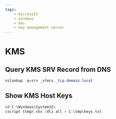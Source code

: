 ```yaml
---
tags:
    - microsoft
    - windows
    - kms
    - key management server
---
```


# KMS
## Query KMS SRV Record from DNS
```powershell
nslookup -q=srv _vlmcs._tcp.domain.local
```

## Show KMS Host Keys
```powershell
cd C:\Windows\System32\
cscript slmgr.vbs /dli all > C:\tmp\keys.txt
```